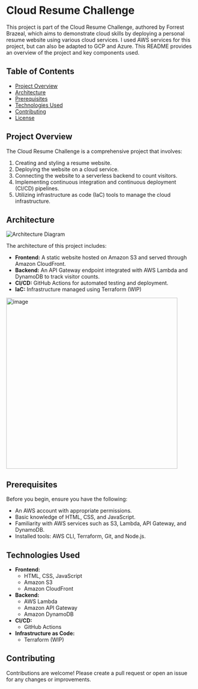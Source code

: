 # Cloud Resume Challenge

This project is part of the Cloud Resume Challenge, authored by Forrest Brazeal, which aims to demonstrate cloud skills by deploying a personal resume website using various cloud services.
I used AWS services for this project, but can also be adapted to GCP and Azure.
This README provides an overview of the project and key components used.

## Table of Contents
- [Project Overview](#project-overview)
- [Architecture](#architecture)
- [Prerequisites](#prerequisites)
- [Technologies Used](#technologies-used)
- [Contributing](#contributing)
- [License](#license)

## Project Overview

The Cloud Resume Challenge is a comprehensive project that involves:
1. Creating and styling a resume website.
2. Deploying the website on a cloud service.
3. Connecting the website to a serverless backend to count visitors.
4. Implementing continuous integration and continuous deployment (CI/CD) pipelines.
5. Utilizing infrastructure as code (IaC) tools to manage the cloud infrastructure.

## Architecture

![Architecture Diagram](cloud-resume-architecture.png)

The architecture of this project includes:
- **Frontend:** A static website hosted on Amazon S3 and served through Amazon CloudFront.
- **Backend:** An API Gateway endpoint integrated with AWS Lambda and DynamoDB to track visitor counts.
- **CI/CD:** GitHub Actions for automated testing and deployment.
- **IaC:** Infrastructure managed using Terraform (WIP)

<img width="456" alt="image" src="https://github.com/user-attachments/assets/c3703cba-34f1-46f5-8b4d-d624b405697d">

## Prerequisites

Before you begin, ensure you have the following:
- An AWS account with appropriate permissions.
- Basic knowledge of HTML, CSS, and JavaScript.
- Familiarity with AWS services such as S3, Lambda, API Gateway, and DynamoDB.
- Installed tools: AWS CLI, Terraform, Git, and Node.js.

## Technologies Used

- **Frontend:**
  - HTML, CSS, JavaScript
  - Amazon S3
  - Amazon CloudFront
- **Backend:**
  - AWS Lambda
  - Amazon API Gateway
  - Amazon DynamoDB
- **CI/CD:**
  - GitHub Actions
- **Infrastructure as Code:**
  - Terraform (WIP)

## Contributing
Contributions are welcome! Please create a pull request or open an issue for any changes or improvements.


